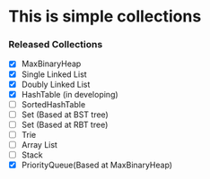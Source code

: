 # This is simple collections 

### Released Collections

- [x] MaxBinaryHeap
- [x] Single Linked List
- [x] Doubly Linked List
- [x] HashTable (in developing)
- [ ] SortedHashTable
- [ ] Set (Based at BST tree)
- [ ] Set (Based at RBT tree)
- [ ] Trie
- [ ] Array List
- [ ] Stack
- [x] PriorityQueue(Based at MaxBinaryHeap)
